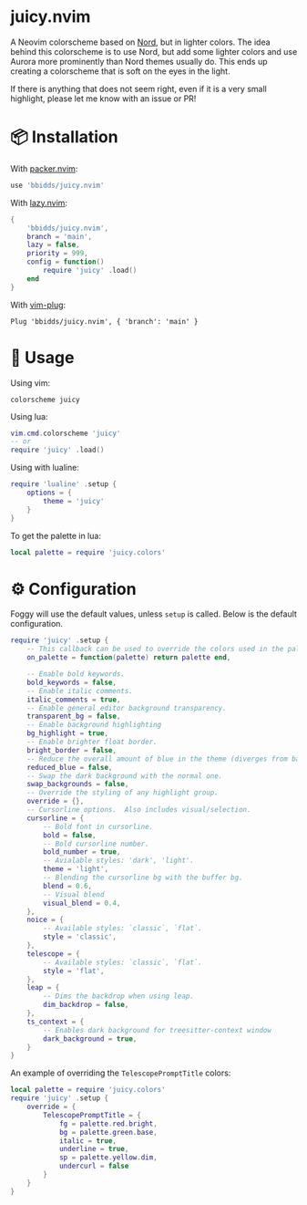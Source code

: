 # juicy.nvim

A Neovim colorscheme based on [Nord](https://www.nordtheme.com/), but in lighter colors. The idea behind this colorscheme is to use Nord, but add some lighter colors and use Aurora more prominently than Nord themes usually do. This ends up creating a colorscheme that is soft on the eyes in the light.

If there is anything that does not seem right, even if it is a very small highlight, please let me know with an issue or PR!

# 📦 Installation

With [packer.nvim](https://github.com/wbthomason/packer.nvim):

```lua
use 'bbidds/juicy.nvim'
```

With [lazy.nvim](https://github.com/folke/lazy.nvim):

```lua
{
    'bbidds/juicy.nvim',
    branch = 'main',
    lazy = false,
    priority = 999,
    config = function()
        require 'juicy' .load()
    end
}
```

With [vim-plug](https://github.com/junegunn/vim-plug):

```vim
Plug 'bbidds/juicy.nvim', { 'branch': 'main' }
```

# 🚀 Usage

Using vim:

```vim
colorscheme juicy
```

Using lua:

```lua
vim.cmd.colorscheme 'juicy'
-- or
require 'juicy' .load()
```

Using with lualine:

```lua
require 'lualine' .setup {
    options = {
        theme = 'juicy'
    }
}
```

To get the palette in lua:

```lua
local palette = require 'juicy.colors'
```

# ⚙️ Configuration

Foggy will use the default values, unless `setup` is called. Below is the default configuration.

```lua
require 'juicy' .setup {
    -- This callback can be used to override the colors used in the palette.
    on_palette = function(palette) return palette end,

    -- Enable bold keywords.
    bold_keywords = false,
    -- Enable italic comments.
    italic_comments = true,
    -- Enable general editor background transparency.
    transparent_bg = false,
    -- Enable background highlighting
    bg_highlight = true,
    -- Enable brighter float border.
    bright_border = false,
    -- Reduce the overall amount of blue in the theme (diverges from base Nord).
    reduced_blue = false,
    -- Swap the dark background with the normal one.
    swap_backgrounds = false,
    -- Override the styling of any highlight group.
    override = {},
    -- Cursorline options.  Also includes visual/selection.
    cursorline = {
        -- Bold font in cursorline.
        bold = false,
        -- Bold cursorline number.
        bold_number = true,
        -- Avialable styles: 'dark', 'light'.
        theme = 'light',
        -- Blending the cursorline bg with the buffer bg.
        blend = 0.6,
        -- Visual blend
        visual_blend = 0.4,
    },
    noice = {
        -- Available styles: `classic`, `flat`.
        style = 'classic',
    },
    telescope = {
        -- Available styles: `classic`, `flat`.
        style = 'flat',
    },
    leap = {
        -- Dims the backdrop when using leap.
        dim_backdrop = false,
    },
    ts_context = {
        -- Enables dark background for treesitter-context window
        dark_background = true,
    }
}
```

An example of overriding the `TelescopePromptTitle` colors:

```lua
local palette = require 'juicy.colors'
require 'juicy' .setup {
    override = {
        TelescopePromptTitle = {
            fg = palette.red.bright,
            bg = palette.green.base,
            italic = true,
            underline = true,
            sp = palette.yellow.dim,
            undercurl = false
        }
    }
}
```
